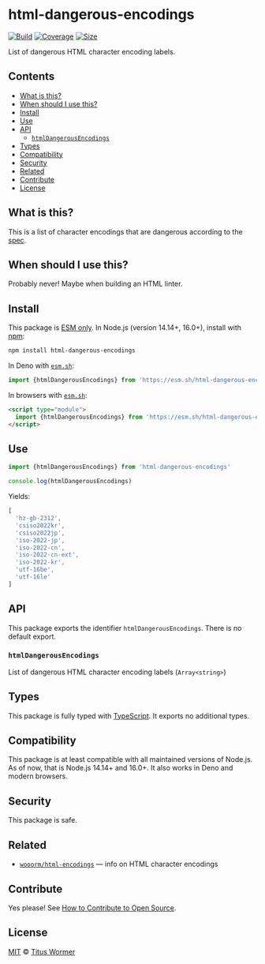 # html-dangerous-encodings

[![Build][build-badge]][build]
[![Coverage][coverage-badge]][coverage]
[![Size][size-badge]][size]

List of dangerous HTML character encoding labels.

## Contents

*   [What is this?](#what-is-this)
*   [When should I use this?](#when-should-i-use-this)
*   [Install](#install)
*   [Use](#use)
*   [API](#api)
    *   [`htmlDangerousEncodings`](#htmldangerousencodings)
*   [Types](#types)
*   [Compatibility](#compatibility)
*   [Security](#security)
*   [Related](#related)
*   [Contribute](#contribute)
*   [License](#license)

## What is this?

This is a list of character encodings that are dangerous according to the
[spec][].

## When should I use this?

Probably never!
Maybe when building an HTML linter.

## Install

This package is [ESM only][esm].
In Node.js (version 14.14+, 16.0+), install with [npm][]:

```sh
npm install html-dangerous-encodings
```

In Deno with [`esm.sh`][esmsh]:

```js
import {htmlDangerousEncodings} from 'https://esm.sh/html-dangerous-encodings@2'
```

In browsers with [`esm.sh`][esmsh]:

```html
<script type="module">
  import {htmlDangerousEncodings} from 'https://esm.sh/html-dangerous-encodings@2?bundle'
</script>
```

## Use

```js
import {htmlDangerousEncodings} from 'html-dangerous-encodings'

console.log(htmlDangerousEncodings)
```

Yields:

```js
[
  'hz-gb-2312',
  'csiso2022kr',
  'csiso2022jp',
  'iso-2022-jp',
  'iso-2022-cn',
  'iso-2022-cn-ext',
  'iso-2022-kr',
  'utf-16be',
  'utf-16le'
]
```

## API

This package exports the identifier `htmlDangerousEncodings`.
There is no default export.

### `htmlDangerousEncodings`

List of dangerous HTML character encoding labels (`Array<string>`)

## Types

This package is fully typed with [TypeScript][].
It exports no additional types.

## Compatibility

This package is at least compatible with all maintained versions of Node.js.
As of now, that is Node.js 14.14+ and 16.0+.
It also works in Deno and modern browsers.

## Security

This package is safe.

## Related

*   [`wooorm/html-encodings`](https://github.com/wooorm/html-encodings)
    — info on HTML character encodings

## Contribute

Yes please!
See [How to Contribute to Open Source][contribute].

## License

[MIT][license] © [Titus Wormer][author]

<!-- Definition -->

[build-badge]: https://github.com/wooorm/html-dangerous-encodings/workflows/main/badge.svg

[build]: https://github.com/wooorm/html-dangerous-encodings/actions

[coverage-badge]: https://img.shields.io/codecov/c/github/wooorm/html-dangerous-encodings.svg

[coverage]: https://codecov.io/github/wooorm/html-dangerous-encodings

[size-badge]: https://img.shields.io/bundlephobia/minzip/html-dangerous-encodings.svg

[size]: https://bundlephobia.com/result?p=html-dangerous-encodings

[npm]: https://docs.npmjs.com/cli/install

[esmsh]: https://esm.sh

[license]: license

[author]: https://wooorm.com

[esm]: https://gist.github.com/sindresorhus/a39789f98801d908bbc7ff3ecc99d99c

[typescript]: https://www.typescriptlang.org

[contribute]: https://opensource.guide/how-to-contribute/

[spec]: https://encoding.spec.whatwg.org/#security-background
